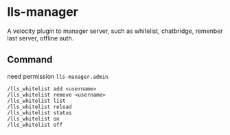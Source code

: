 # lls-manager

A velocity plugin to manager server, such as whitelist, chatbridge, remenber last server, offline auth.

## Command

need permission `lls-manager.admin`

```
/lls_whitelist add <username>
/lls_whitelist remove <username>
/lls_whitelist list
/lls_whitelist reload
/lls_whitelist status
/lls_whitelist on
/lls_whitelist off
```